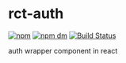 rct-auth
=======================================
[![npm](https://img.shields.io/npm/v/rct-auth.svg)](https://www.npmjs.com/package/rct-auth)
[![npm dm](https://img.shields.io/npm/dm/rct-auth.svg)](https://www.npmjs.com/package/rct-auth)
[![Build Status](https://travis-ci.org/linehat/rct-auth.svg?branch=master)](https://https://travis-ci.org/linehat/rct-auth)


auth wrapper component in react 
